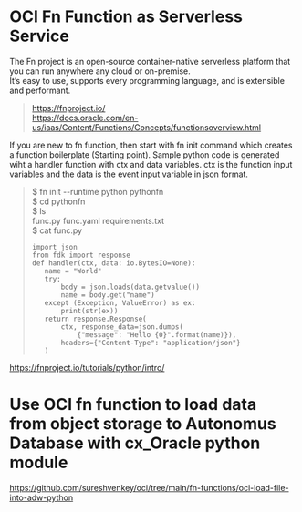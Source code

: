 # OCI Fn Function as Serverless Service 
The Fn project is an open-source container-native serverless platform that you can run anywhere any cloud or on-premise.  
It’s easy to use, supports every programming language, and is extensible and performant.  
> https://fnproject.io/  
> https://docs.oracle.com/en-us/iaas/Content/Functions/Concepts/functionsoverview.html  

If you are new to fn function, then start with fn init command which creates a function boilerplate (Starting point). Sample python code is generated wiht a handler function with ctx and data variables. ctx is the function input variables and the data is the event input variable in json format.
> $ fn init --runtime python pythonfn  
> $ cd pythonfn  
> $ ls  
> func.py func.yaml requirements.txt  
> $ cat func.py  
> ```import io  
> import json  
> from fdk import response  
> def handler(ctx, data: io.BytesIO=None):  
>    name = "World"  
>    try:  
>        body = json.loads(data.getvalue())  
>        name = body.get("name")  
>    except (Exception, ValueError) as ex:  
>        print(str(ex))  
>    return response.Response(  
>        ctx, response_data=json.dumps(  
>            {"message": "Hello {0}".format(name)}),  
>        headers={"Content-Type": "application/json"}  
>    )  
>    ```  

https://fnproject.io/tutorials/python/intro/


# Use OCI fn function to load data from object storage to Autonomus Database with cx_Oracle python module
https://github.com/sureshvenkey/oci/tree/main/fn-functions/oci-load-file-into-adw-python
